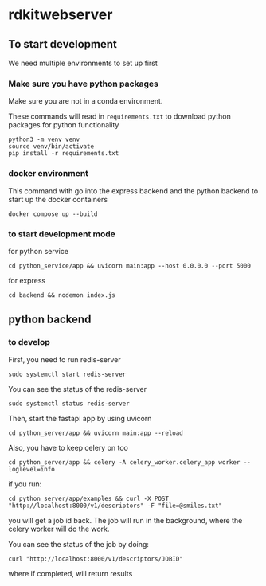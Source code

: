 # rdkitwebserver


## To start development

We need multiple environments to set up first

### Make sure you have python packages

Make sure you are not in a conda environment.


These commands will read in `requirements.txt` to download python packages 
for python functionality
```
python3 -m venv venv
source venv/bin/activate
pip install -r requirements.txt
```

### docker environment

This command with go into the express backend and the
python backend to start up the docker containers
```
docker compose up --build
```

### to start development mode
for python service
``` 
cd python_service/app && uvicorn main:app --host 0.0.0.0 --port 5000 
```

for express
``` 
cd backend && nodemon index.js
```

## python backend
### to develop
First, you need to run redis-server
```
sudo systemctl start redis-server
```

You can see the status of the redis-server
```
sudo systemctl status redis-server
```

Then, start the fastapi app by using uvicorn
```
cd python_server/app && uvicorn main:app --reload
```

Also, you have to keep celery on too
```
cd python_server/app && celery -A celery_worker.celery_app worker --loglevel=info
```

if you run:

```
cd python_server/app/examples && curl -X POST "http://localhost:8000/v1/descriptors" -F "file=@smiles.txt"
```

you will get a job id back. The job will run in the background, where
the celery worker will do the work. 

You can see the status of the job by doing:

```
curl "http://localhost:8000/v1/descriptors/JOBID"
```

where if completed, will return results

